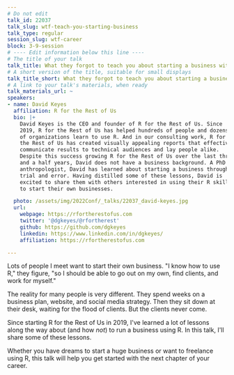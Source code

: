 ```yaml
---
# Do not edit
talk_id: 22037
talk_slug: wtf-teach-you-starting-business
talk_type: regular
session_slug: wtf-career
block: 3-9-session
# ---- Edit information below this line ----
# The title of your talk
talk_title: What they forgot to teach you about starting a business with R
# A short version of the title, suitable for small displays
talk_title_short: What they forgot to teach you about starting a business with R
# A link to your talk's materials, when ready
talk_materials_url: ~
speakers:
- name: David Keyes
  affiliation: R for the Rest of Us
  bio: |+
    David Keyes is the CEO and founder of R for the Rest of Us. Since
    2019, R for the Rest of Us has helped hundreds of people and dozens
    of organizations learn to use R. And in our consulting work, R for
    the Rest of Us has created visually appealing reports that effectively
    communicate results to technical audiences and lay people alike.
    Despite this success growing R for the Rest of Us over the last three
    and a half years, David does not have a business background. A PhD
    anthropologist, David has learned about starting a business through
    trial and error. Having distilled some of these lessons, David is
    excited to share them with others interested in using their R skills
    to start their own businesses.

  photo: /assets/img/2022Conf/_talks/22037_david-keyes.jpg
  url:
    webpage: https://rfortherestofus.com
    twitter: '@dgkeyes/@rfortherest'
    github: https://github.com/dgkeyes
    linkedin: https://www.linkedin.com/in/dgkeyes/
    affiliation: https://rfortherestofus.com

---
```


<!-- ABSTRACT ----
Please write abstract below. You may use simple markdown (links, code style, bold, italics)
-->

Lots of people I meet want to start their own business. "I know how to use R,"
they figure, "so I should be able to go out on my own, find clients, and work
for myself."

The reality for many people is very different. They spend weeks on a business
plan, website, and social media strategy. Then they sit down at their desk,
waiting for the flood of clients. But the clients never come.

Since starting R for the Rest of Us in 2019, I've learned a lot of lessons along
the way about (and how *not*) to run a business using R. In this talk, I'll
share some of these lessons.

Whether you have dreams to start a huge business or want to freelance using R,
this talk will help you get started with the next chapter of your career.
